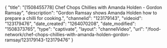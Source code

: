 {
    "title": "[1508455778] Chef Chops Chillies with Amanda Holden - Gordon Ramsay",
    "description": "Gordon Ramsay shows Amanda Holden how to prepare a chilli for cooking.",
    "channelid": "123179143",
    "videoid": "123179476",
    "date_created": "1264070208",
    "date_modified": "1508373765",
    "type": "captivate",
    "layout": "channelVideo",
    "url": "\/food-network\/chef-chops-chillies-with-amanda-holden-gordon-ramsay\/123179143-123179476"
}